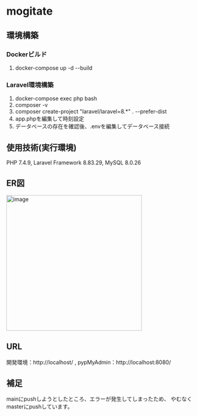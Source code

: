 # mogitate
## 環境構築
### Dockerビルド
1. docker-compose up -d --build
### Laravel環境構築
1. docker-compose exec php bash
2. composer -v
3. composer create-project "laravel/laravel=8.*" . --prefer-dist
4. app.phpを編集して時刻設定
5. データベースの存在を確認後、.envを編集してデータベース接続
## 使用技術(実行環境)
PHP 7.4.9,
Laravel Framework 8.83.29,
MySQL 8.0.26
## ER図
<img width="355" alt="image" src="https://github.com/user-attachments/assets/f43d4786-c7f0-46f4-8640-bfc574e1a62b" />

## URL
開発環境：http://localhost/ ,
pypMyAdmin：http://localhost:8080/
## 補足
mainにpushしようとしたところ、エラーが発生してしまったため、
やむなくmasterにpushしています。
